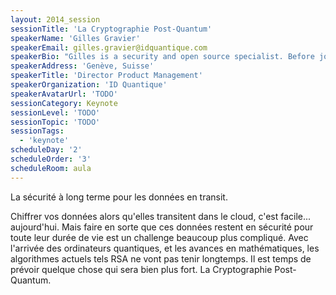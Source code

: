 ```yaml
---
layout: 2014_session
sessionTitle: 'La Cryptographie Post-Quantum'
speakerName: 'Gilles Gravier'
speakerEmail: gilles.gravier@idquantique.com
speakerBio: "Gilles is a security and open source specialist. Before joining ID Quantique, he was chief technology strategist for security and open source at Sun Microsystems, advising the largest accounts globally on their IT security strategy as well as their open source activities. He moved on to develop global market and business development strategies for open source and security in the public sector still at Sun and then Oracle.  He has been active in the lobbying activities, in particular for these companies, around cryptography, DRM, and open standards.\n\nGilles is now Director of Product Management for the Quantum Random Number Generators, as well as the Network Security and Quantum Key Distribution product lines at ID Quantique, a company that is the leader in high-performance multi-protocol network encryption based on conventional and quantum technologies, and aiming at providing future-proof encryption for time sensitive data.\n\nGilles was born in 1965 in France, is a dual French and Swiss citizen, and graduated in 1989 from ENSTA ParisTech with an MS degree, majoring in formal computer systems design. He is a CISSP. He also teaches in several universities in Western Switzerland, in particular around digital marketing and social media strategies."
speakerAddress: 'Genève, Suisse'
speakerTitle: 'Director Product Management'
speakerOrganization: 'ID Quantique'
speakerAvatarUrl: 'TODO'
sessionCategory: Keynote
sessionLevel: 'TODO'
sessionTopic: 'TODO'
sessionTags:
  - 'keynote'
scheduleDay: '2'
scheduleOrder: '3'
scheduleRoom: aula
---
```


La sécurité à long terme pour les données en transit. 

Chiffrer vos données alors qu'elles transitent dans le cloud, c'est facile... aujourd'hui. Mais faire en sorte que ces données restent en sécurité pour toute leur durée de vie est un challenge beaucoup plus compliqué. Avec l'arrivée des ordinateurs quantiques, et les avances en mathématiques, les algorithmes actuels tels RSA ne vont pas tenir longtemps. Il est temps de prévoir quelque chose qui sera bien plus fort. La Cryptographie Post-Quantum.